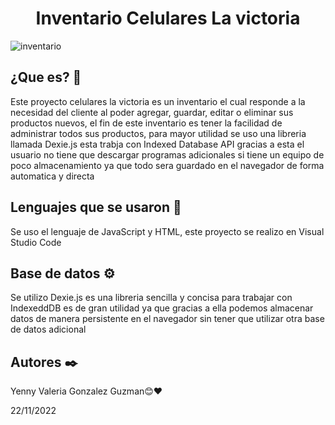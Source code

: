 <h1 align="center"> Inventario Celulares La victoria </h1>

![inventario ](https://user-images.githubusercontent.com/93232350/203338438-fb2c6bd1-957d-4bc0-80c5-1d5164b4aa32.png)


## ¿Que es? 🚀

Este proyecto celulares la victoria es un inventario el cual responde a la necesidad del cliente al poder agregar,
guardar, editar o eliminar sus productos nuevos, el fin de este inventario es tener la facilidad de administrar todos sus 
productos, para mayor utilidad se uso una libreria llamada Dexie.js esta trabja con Indexed Database API gracias a esta el 
usuario no tiene que descargar programas adicionales si tiene un equipo de poco almacenamiento ya que todo sera guardado en 
el navegador de forma automatica y directa 


## Lenguajes que se usaron  🔧
Se uso el lenguaje de JavaScript y HTML, este proyecto se realizo en Visual Studio Code 


## Base de datos ⚙️

Se utilizo Dexie.js es una libreria sencilla y concisa para trabajar con IndexeddDB es de gran utilidad
ya que gracias a ella podemos almacenar datos de manera persistente en el navegador sin tener que utilizar 
otra base de datos adicional 


## Autores ✒️

Yenny Valeria Gonzalez Guzman😊❤️


22/11/2022







